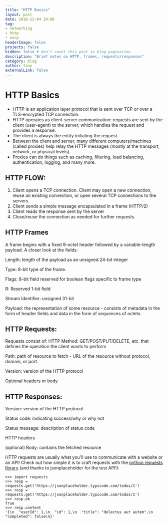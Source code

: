 ```yaml
---
title: "HTTP Basics"
layout: post
date: 2018-12-04 20:00
tag: 
- networking
- http 
- oscp
headerImage: false
projects: false
hidden: false # don't count this post in blog pagination
description: "Brief notes on HTTP, frames, requests/responses"
category: blog
author: tony
externalLink: false
---
```

# HTTP Basics

- HTTP is an application layer protocol that is sent over TCP or over a TLS-encrypted TCP connection. 
- HTTP operates as client-server communication: requests are sent by the client (user-agent) to the server, which handles the request and provides a response.
- The client is always the entity initiating the request. 
- Between the client and server, many different computers/machines (called proxies) help relay the HTTP messages (mostly at the transport, network, or physical levels). 
- Proxies can do things such as caching, filtering, load balancing, authentication, logging, and many more. 

## HTTP FLOW: 

1. Client opens a TCP connection. Client may open a new connection, reuse an existing connection, or open several TCP connections to the servers. 
2. Client sends a simple message encapsulated in a frame (HTTP/2)
3. Client reads the response sent by the server 
4. Close/reuse the connection as needed for further requests. 

## HTTP Frames

A frame begins with a fixed 9-octet header followed by a variable-length payload. A closer look at the fields: 

Length: length of the payload as an unsigned 24-bit integer

Type: 8-bit type of the frame.

Flags: 8-bit field reserved for boolean flags specific to frame type

R: Reserved 1-bit field

Stream Identifier: unsigned 31-bit 

Payload: the representation of some resource - consists of metadata in the form of header fields and data in the form of sequences of octets. 

## HTTP Requests: 

Requests consist of: 
HTTP Method: GET/POST/PUT/DELETE, etc. that defines the operation the client wants to perform

Path: path of resource to fetch - URL of the resource without protocol, domain, or port. 

Version: version of the HTTP protocol

Optional headers or body

## HTTP Responses: 

Version: version of the HTTP protocol

Status code: indicating success/why or why not

Status message: description of status code

HTTP headers

(optional) Body: contains the fetched resource

HTTP requests are usually what you'll use to communicate with a website or an API! 
Check out how simple it is to craft requests with the [python requests library](http://docs.python-requests.org/en/master/) (and thanks to jsonplaceholder for the test API!):

    >>> import requests
    >>> resp = requests.get('https://jsonplaceholder.typicode.com/todos/1')
    >>> resp = requests.get('https://jsonplaceholder.typicode.com/todos/1')
    >>> resp.ok
    True
    >>> resp.content
    '{\n  "userId": 1,\n  "id": 1,\n  "title": "delectus aut autem",\n  "completed": false\n}'

